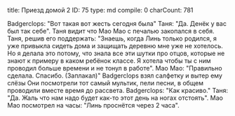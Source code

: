 title:          Приезд домой 2
ID:             75
type:           md
compile:        0
charCount:      781


Badgerclops: "Вот такая вот жесть сегодня была"
Таня: "Да. Денёк у вас был так себе". Таня видит что Мао Мао с печалью закопался в себя.
Таня, решив его поддержать: "Знаешь, когда Линь только родился, я уже привыкла сидеть дома и защищать деревню мне уже не хотелось. Но я делала это потому, что знала все эти шутки про отцов, которые не знают к примеру в каком ребёнок классе. Я хотела чтобы ты с ним проводил больше времени и не тонул в работе".
Мао Мао: "Правильно сделала. Спасибо. (Заплакал)"
Badgerclops взял салфетку и вытер ему слёзы
Они посмотрели тот самый мультик, пели песни, в общем проводили вместе время до рассвета.
Badgerclops: "Как красиво."
Таня: "Да. Жаль что нам надо будет как-то этот день на ногах отстоять".
Мао Мао посмотрел на часы: "Линь проснётся через 2 часа".
